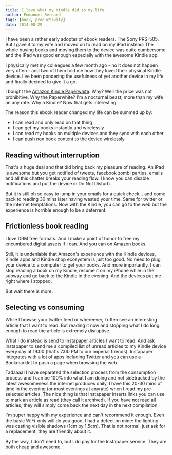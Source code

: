 ```yaml
---
title: I love what my Kindle did to my life
author: Emmanuel Bernard
tags: [book, productivity]
date: 2014-08-29
---
```

I have been a rather early adopter of ebook readers.
The Sony PRS-505.
But I gave it to my wife and moved on to read on my iPad instead:
The whole buying books and moving them to the device was quite cumbersome and the iPad was good enough especially with the awesome Kindle app.

I physically met my colleagues a few month ago - no it does not happen very often - and two of them told me how they loved their physical Kindle device.
I've been pondering the usefulness of yet another device in my life and finally decided to give it a go.

I bought the [Amazon Kindle Paperwhite](http://www.amazon.com/s/ref=sr_nr_n_1?rh=n%3A2102313011%2Ck%3Akindle&keywords=kindle&ie=UTF8&qid=1409327707&rnid=2941120011).
Why? Well the price was not prohibitive.
Why the Paperwhite? I'm a nocturnal beast, more than my wife an any rate.
Why a Kindle? Now that gets interesting.

The reason this ebook reader changed my life can be summed up by:

- I can read and only read on that thing
- I can get my books instantly and wirelessly
- I can read my books on multiple devices and they sync with each other
- I can push non book content to the device wirelessly

## Reading without interruption

That's a huge deal and that did bring back my pleasure of reading.
An iPad is awesome but you get notified of tweets, facebook zombi parties, emails and all this chatter breaks your reading flow.
I know you can disable notifications and put the device in Do Not Disturb.

But it is still oh so easy to jump in your emails for a quick check... and come back to reading 30 mins later having wasted your time.
Same for twitter or the internet temptations.
Now with the Kindle, you can go to the web but the experience is horrible enough to be a deterrent.

## Frictionless book reading

I love DRM free formats.
And I make a point of honor to free my encumbered digital assets if I can.
And you can on Amazon books.

Still, it is undeniable that Amazon's experience with the Kindle devices, Kindle apps and Kindle shop ecosystem is just too good.
No need to plug your device to a computer to get your books.
And more importantly, I can stop reading a book on my Kindle, resume it on my iPhone while in the subway and go back to the Kindle in the evening.
And the devices put me right where I stopped.

But wait there is more.

## Selecting vs consuming

While I browse your twitter feed or whereever, I often see an interesting article that I want to read.
But reading it now and stopping what I do long enough to read the article is extremely disruptive.

What I do instead is send to [Instapaper](https://www.instapaper.com) articles I want to read.
And ask Instapaper to send me a compiled list of unread articles to my Kindle device every day at 19:00 (that's 7:00 PM to our imperial friends).
Instapaper integrates with a lot of apps including Twitter and you can use a Bookmarklet to push a page when browsing the web.

Tadaaaa!
I have separated the selection process from the consumption process and I can be 100% into what I am doing and not sidetracked by the latest awesomeness the internet produces daily.
I have this 20-30 mins of time in the evening (or most evenings at anyrate) when I read my pre-selected articles.
The nice thing is that Instapaper inserts links you can use to mark an article as read (they call it archived).
If you have not read all articles, they will simply come back the next day in the next compilation.


I'm super happy with my experience and can't recommend it enough.
Even the basic WiFi-only will do you good.
I had a defect on mine: the lighting was casting visible shadows (1cm by 1.5cm).
That is not normal, just ask for a replacement, they are friendly about it.

By the way, I don't need to, but I do pay for the Instapaper service.
They are both cheap and awesome.
